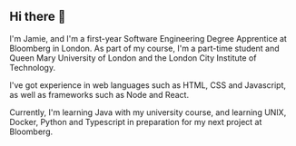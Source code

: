 ## Hi there 👋

I'm Jamie, and I'm a first-year Software Engineering Degree Apprentice at Bloomberg in London. As part of my course, I'm a part-time student and Queen Mary University of London and the London City Institute of Technology.

I've got experience in web languages such as HTML, CSS and Javascript, as well as frameworks such as Node and React.

Currently, I'm learning Java with my university course, and learning UNIX, Docker, Python and Typescript in preparation for my next project at Bloomberg.
